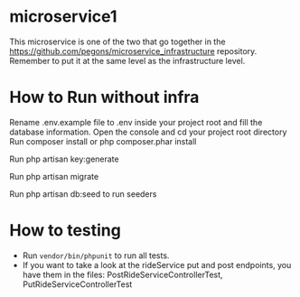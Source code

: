 # microservice1

This microservice is one of the two that go together in the https://github.com/pegons/microservice_infrastructure repository.
Remember to put it at the same level as the infrastructure level.



# How to Run without infra

Rename .env.example file to .env inside your project root and fill the database information.
Open the console and cd your project root directory
Run composer install or php composer.phar install

Run php artisan key:generate

Run php artisan migrate

Run php artisan db:seed to run seeders


# How to testing

- Run `vendor/bin/phpunit` to run all tests.
- If you want to take a look at the rideService put and post endpoints, you have them in the files: PostRideServiceControllerTest, PutRideServiceControllerTest
